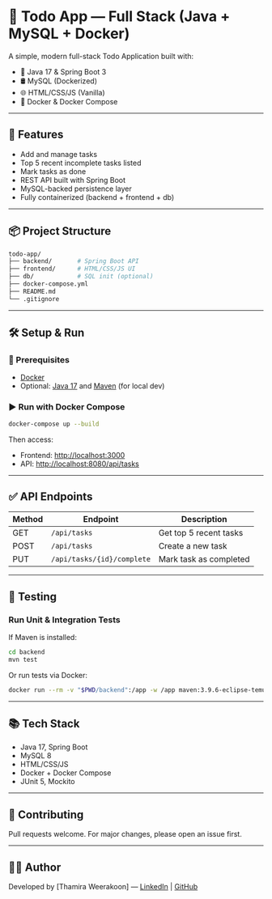 # 📝 Todo App — Full Stack (Java + MySQL + Docker)

A simple, modern full-stack Todo Application built with:

- 🔧 Java 17 & Spring Boot 3
- 🛢 MySQL (Dockerized)
- 🌐 HTML/CSS/JS (Vanilla)
- 🐳 Docker & Docker Compose

---

## 🚀 Features

- Add and manage tasks
- Top 5 recent incomplete tasks listed
- Mark tasks as done
- REST API built with Spring Boot
- MySQL-backed persistence layer
- Fully containerized (backend + frontend + db)

---

## 📦 Project Structure

```bash
todo-app/
├── backend/       # Spring Boot API
├── frontend/      # HTML/CSS/JS UI
├── db/            # SQL init (optional)
├── docker-compose.yml
├── README.md
└── .gitignore
```

---

## 🛠 Setup & Run

### 🔁 Prerequisites
- [Docker](https://docs.docker.com/get-docker/)
- Optional: [Java 17](https://adoptium.net/) and [Maven](https://maven.apache.org/) (for local dev)

### ▶️ Run with Docker Compose

```bash
docker-compose up --build
```

Then access:
- Frontend: [http://localhost:3000](http://localhost:3000)
- API: [http://localhost:8080/api/tasks](http://localhost:8080/api/tasks)

---

## ✅ API Endpoints

| Method | Endpoint                 | Description              |
|--------|--------------------------|--------------------------|
| GET    | `/api/tasks`             | Get top 5 recent tasks   |
| POST   | `/api/tasks`             | Create a new task        |
| PUT    | `/api/tasks/{id}/complete` | Mark task as completed |

---

## 🧪 Testing

### Run Unit & Integration Tests

If Maven is installed:
```bash
cd backend
mvn test
```

Or run tests via Docker:
```bash
docker run --rm -v "$PWD/backend":/app -w /app maven:3.9.6-eclipse-temurin-17 mvn test
```

---

## 📚 Tech Stack

- Java 17, Spring Boot
- MySQL 8
- HTML/CSS/JS
- Docker + Docker Compose
- JUnit 5, Mockito

---

## 🤝 Contributing

Pull requests welcome. For major changes, please open an issue first.

---

## 🙋‍♂️ Author

Developed by [Thamira Weerakoon] — [LinkedIn](https://www.linkedin.com/in/thamira-weerakoon-bb43522a4/) | [GitHub](https://github.com/ThamiraWeerakoon)
